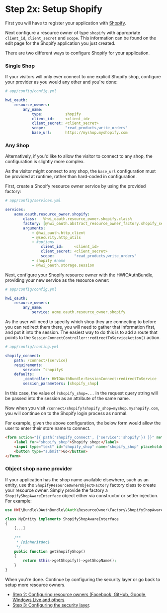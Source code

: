 Step 2x: Setup Shopify
=================================

First you will have to register your application with [Shopify](https://app.shopify.com/services/partners/api_clients/new).

Next configure a resource owner of type `shopify` with appropriate `client_id`, `client_secret` and `scope`.
This information can be found on the edit page for the Shopify application you just created.

There are two different ways to configure Shopify for your application.

### Single Shop

If your visitors will only ever connect to one explicit Shopify shop, configure your provider as you would any other
and you're done:

```yaml
# app/config/config.yml

hwi_oauth:
    resource_owners:
        any_name:
            type:          shopify
            client_id:     <client_id>
            client_secret: <client_secret>
            scope:         "read_products,write_orders"
            base_url:      https://myshop.myshopify.com
```

### Any Shop

Alternatively, if you'd like to allow the visitor to connect to any shop, the configuration is slightly more complex.

As the visitor might connect to any shop, the `base_url` configuration must be provided at runtime, rather than
hard-coded in configuration.

First, create a Shopify resource owner service by using the provided factory:

```yaml
# app/config/services.yml

services:
    acme.oauth.resource_owner.shopify:
        class:   %hwi_oauth.resource_owner.shopify.class%
        factory: [@hwi_oauth.abstract_resource_owner_factory.shopify_session, get]
        arguments:
            - @hwi_oauth.http_client
            - @security.http_utils
            - #options
                client_id:     <client_id>
                client_secret: <client_secret>
                scope:         "read_products,write_orders"
            - shopify #name
            - @hwi_oauth.storage.session
```

Next, configure your Shopify resource owner with the HWIOAuthBundle, providing your new service as the resource owner:

```yaml
# app/config/config.yml

hwi_oauth:
    resource_owners:
        any_name:
            service: acme.oauth.resource_owner.shopify
```

As the user will need to specify which shop they are connecting to before you can redirect them there, you will need to
gather that information first, and put it into the session. The easiest way to do this is to add a route that points to
the `SessionConnectController::redirectToServiceAction()` action.

```yaml
# app/config/routing.yml

shopify_connect:
    path: /connect/{service}
    requirements:
        service: ^shopify$
    defaults:
        _controller: HWIOAuthBundle:SessionConnect:redirectToService
        session_parameters: [shopify_shop]
```

In this case, the value of `?shopify_shop=...` in the request query string will be passed into the session as an
attribute of the same name.

Now when you visit `/connect/shopify?shopify_shop=myshop.myshopify.com`, you will continue on to the Shopify login
process as normal.

For example, given the above configuration, the below form would allow the user to enter their store name to connect.

```html
<form action="{{ path('shopify_connect', {'service':'shopify'}) }}" method="get">
    <label for="shopify_shop">Shopify shop:</label>
    <input type="text" id="shopify_shop" name="shopify_shop" placeholder="shop.myshopify.com"/>
    <button type="submit">Go</button>
</form>
```

### Object shop name provider

If your application has the shop name available elsewhere, such as an entity, use the `ShopifyResourceOwnerObjectFactory`
factory class to create your resource owner. Simply provide the factory a `ShopifyShopAwareInterface` object either via
constructor or setter injection. For example:

```php
use HWI\Bundle\OAuthBundle\OAuth\ResourceOwner\Factory\ShopifyShopAwareInterface;

class MyEntity implements ShopifyShopAwareInterface
{
    [...]
    
    /**
     * {@inheritdoc}
     */
    public function getShopifyShop()
    {
        return $this->getShopify()->getShopName();
    }
}

```

When you're done. Continue by configuring the security layer or go back to setup more resource owners.

- [Step 2: Configuring resource owners (Facebook, GitHub, Google, Windows Live and others](../2-configuring_resource_owners.md)
- [Step 3: Configuring the security layer](../3-configuring_the_security_layer.md).
